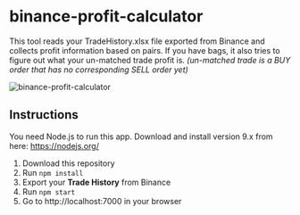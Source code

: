 # binance-profit-calculator
This tool reads your TradeHistory.xlsx file exported from Binance and collects profit information based on pairs. If you have bags, it also tries to figure out what your un-matched trade profit is. *(un-matched trade is a BUY order that has no corresponding SELL order yet)*

![binance-profit-calculator](https://cdn.discordapp.com/attachments/411967752459386880/433765650591383564/Screen_Shot_2018-04-11_at_5.07.38_PM.png)

## Instructions

You need Node.js to run this app. Download and install version 9.x from here: https://nodejs.org/

1. Download this repository
2. Run `npm install`
3. Export your **Trade History** from Binance
4. Run `npm start`
5. Go to http://localhost:7000 in your browser
